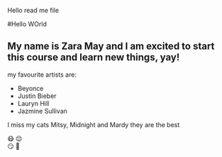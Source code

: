 Hello read me file 

#Hello WOrld

## My name is Zara May and I am excited to start this course and learn new things, yay!

my favourite artists are:

- Beyonce
- Justin Bieber 
- Lauryn Hill
- Jazmine Sullivan

I miss my cats Mitsy, Midnight and Mardy they are the best

:mask:
:relieved:	
:smirk:	
:face_with_open_eyes_and_hand_over_mouth:	